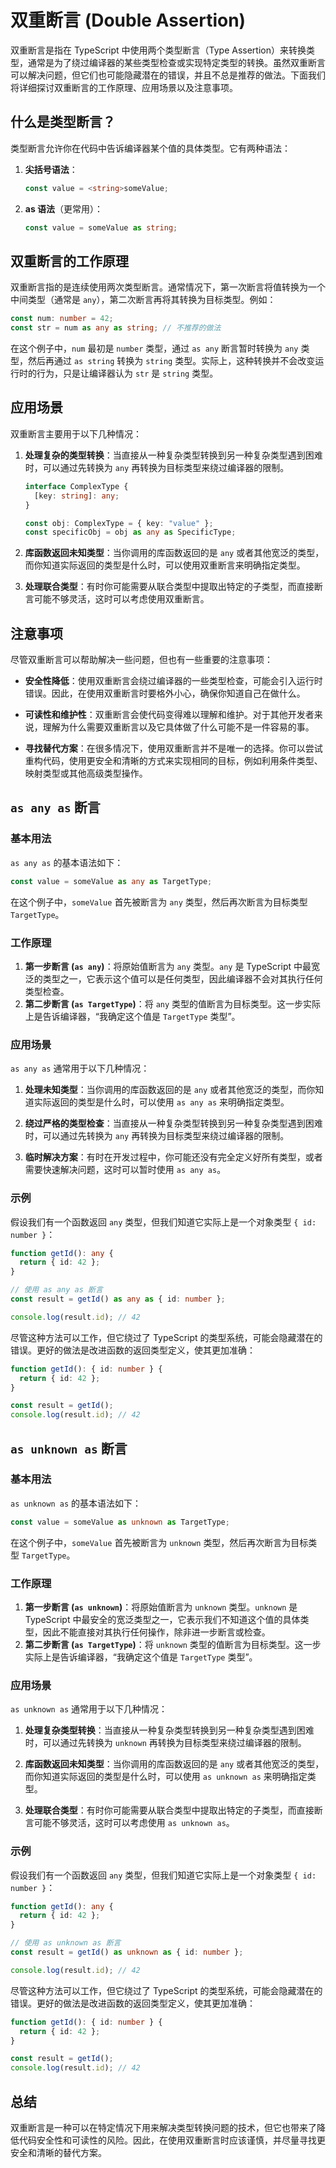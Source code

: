 # 双重断言 (Double Assertion)

双重断言是指在 TypeScript 中使用两个类型断言（Type Assertion）来转换类型，通常是为了绕过编译器的某些类型检查或实现特定类型的转换。虽然双重断言可以解决问题，但它们也可能隐藏潜在的错误，并且不总是推荐的做法。下面我们将详细探讨双重断言的工作原理、应用场景以及注意事项。

## 什么是类型断言？

类型断言允许你在代码中告诉编译器某个值的具体类型。它有两种语法：

1. **尖括号语法**：

   ```typescript
   const value = <string>someValue;
   ```

2. **as 语法**（更常用）：
   ```typescript
   const value = someValue as string;
   ```

## 双重断言的工作原理

双重断言指的是连续使用两次类型断言。通常情况下，第一次断言将值转换为一个中间类型（通常是 `any`），第二次断言再将其转换为目标类型。例如：

```typescript
const num: number = 42;
const str = num as any as string; // 不推荐的做法
```

在这个例子中，`num` 最初是 `number` 类型，通过 `as any` 断言暂时转换为 `any` 类型，然后再通过 `as string` 转换为 `string` 类型。实际上，这种转换并不会改变运行时的行为，只是让编译器认为 `str` 是 `string` 类型。

## 应用场景

双重断言主要用于以下几种情况：

1. **处理复杂的类型转换**：当直接从一种复杂类型转换到另一种复杂类型遇到困难时，可以通过先转换为 `any` 再转换为目标类型来绕过编译器的限制。

   ```typescript
   interface ComplexType {
     [key: string]: any;
   }

   const obj: ComplexType = { key: "value" };
   const specificObj = obj as any as SpecificType;
   ```

2. **库函数返回未知类型**：当你调用的库函数返回的是 `any` 或者其他宽泛的类型，而你知道实际返回的类型是什么时，可以使用双重断言来明确指定类型。

3. **处理联合类型**：有时你可能需要从联合类型中提取出特定的子类型，而直接断言可能不够灵活，这时可以考虑使用双重断言。

## 注意事项

尽管双重断言可以帮助解决一些问题，但也有一些重要的注意事项：

- **安全性降低**：使用双重断言会绕过编译器的一些类型检查，可能会引入运行时错误。因此，在使用双重断言时要格外小心，确保你知道自己在做什么。
- **可读性和维护性**：双重断言会使代码变得难以理解和维护。对于其他开发者来说，理解为什么需要双重断言以及它具体做了什么可能不是一件容易的事。

- **寻找替代方案**：在很多情况下，使用双重断言并不是唯一的选择。你可以尝试重构代码，使用更安全和清晰的方式来实现相同的目标，例如利用条件类型、映射类型或其他高级类型操作。

## `as any as` 断言

### 基本用法

`as any as` 的基本语法如下：

```typescript
const value = someValue as any as TargetType;
```

在这个例子中，`someValue` 首先被断言为 `any` 类型，然后再次断言为目标类型 `TargetType`。

### 工作原理

1. **第一步断言 (`as any`)**：将原始值断言为 `any` 类型。`any` 是 TypeScript 中最宽泛的类型之一，它表示这个值可以是任何类型，因此编译器不会对其执行任何类型检查。
2. **第二步断言 (`as TargetType`)**：将 `any` 类型的值断言为目标类型。这一步实际上是告诉编译器，“我确定这个值是 `TargetType` 类型”。

### 应用场景

`as any as` 通常用于以下几种情况：

1. **处理未知类型**：当你调用的库函数返回的是 `any` 或者其他宽泛的类型，而你知道实际返回的类型是什么时，可以使用 `as any as` 来明确指定类型。

2. **绕过严格的类型检查**：当直接从一种复杂类型转换到另一种复杂类型遇到困难时，可以通过先转换为 `any` 再转换为目标类型来绕过编译器的限制。

3. **临时解决方案**：有时在开发过程中，你可能还没有完全定义好所有类型，或者需要快速解决问题，这时可以暂时使用 `as any as`。

### 示例

假设我们有一个函数返回 `any` 类型，但我们知道它实际上是一个对象类型 `{ id: number }`：

```typescript
function getId(): any {
  return { id: 42 };
}

// 使用 as any as 断言
const result = getId() as any as { id: number };

console.log(result.id); // 42
```

尽管这种方法可以工作，但它绕过了 TypeScript 的类型系统，可能会隐藏潜在的错误。更好的做法是改进函数的返回类型定义，使其更加准确：

```typescript
function getId(): { id: number } {
  return { id: 42 };
}

const result = getId();
console.log(result.id); // 42
```

## `as unknown as` 断言

### 基本用法

`as unknown as` 的基本语法如下：

```typescript
const value = someValue as unknown as TargetType;
```

在这个例子中，`someValue` 首先被断言为 `unknown` 类型，然后再次断言为目标类型 `TargetType`。

### 工作原理

1. **第一步断言 (`as unknown`)**：将原始值断言为 `unknown` 类型。`unknown` 是 TypeScript 中最安全的宽泛类型之一，它表示我们不知道这个值的具体类型，因此不能直接对其执行任何操作，除非进一步断言或检查。
2. **第二步断言 (`as TargetType`)**：将 `unknown` 类型的值断言为目标类型。这一步实际上是告诉编译器，“我确定这个值是 `TargetType` 类型”。

### 应用场景

`as unknown as` 通常用于以下几种情况：

1. **处理复杂类型转换**：当直接从一种复杂类型转换到另一种复杂类型遇到困难时，可以通过先转换为 `unknown` 再转换为目标类型来绕过编译器的限制。

2. **库函数返回未知类型**：当你调用的库函数返回的是 `any` 或者其他宽泛的类型，而你知道实际返回的类型是什么时，可以使用 `as unknown as` 来明确指定类型。

3. **处理联合类型**：有时你可能需要从联合类型中提取出特定的子类型，而直接断言可能不够灵活，这时可以考虑使用 `as unknown as`。

### 示例

假设我们有一个函数返回 `any` 类型，但我们知道它实际上是一个对象类型 `{ id: number }`：

```typescript
function getId(): any {
  return { id: 42 };
}

// 使用 as unknown as 断言
const result = getId() as unknown as { id: number };

console.log(result.id); // 42
```

尽管这种方法可以工作，但它绕过了 TypeScript 的类型系统，可能会隐藏潜在的错误。更好的做法是改进函数的返回类型定义，使其更加准确：

```typescript
function getId(): { id: number } {
  return { id: 42 };
}

const result = getId();
console.log(result.id); // 42
```

## 总结

双重断言是一种可以在特定情况下用来解决类型转换问题的技术，但它也带来了降低代码安全性和可读性的风险。因此，在使用双重断言时应该谨慎，并尽量寻找更安全和清晰的替代方案。
